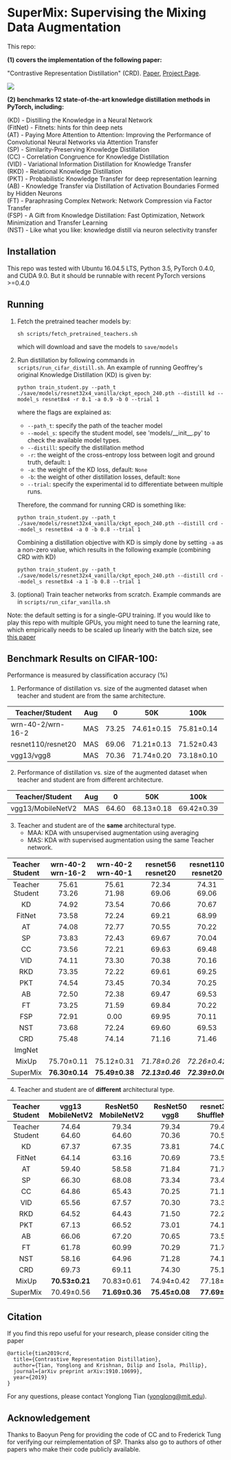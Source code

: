 # SuperMix: Supervising the Mixing Data Augmentation

This repo:

**(1) covers the implementation of the following paper:**

"Contrastive Representation Distillation" (CRD). [Paper](http://arxiv.org/abs/1910.10699), [Project Page](http://hobbitlong.github.io/CRD/).

![](https://github.com/alldbi/KDA/blob/master/examples/fig.jpg)

<p></p>

**(2) benchmarks 12 state-of-the-art knowledge distillation methods in PyTorch, including:**

(KD) - Distilling the Knowledge in a Neural Network  
(FitNet) - Fitnets: hints for thin deep nets  
(AT) - Paying More Attention to Attention: Improving the Performance of Convolutional Neural Networks
    via Attention Transfer  
(SP) - Similarity-Preserving Knowledge Distillation  
(CC) - Correlation Congruence for Knowledge Distillation  
(VID) - Variational Information Distillation for Knowledge Transfer  
(RKD) - Relational Knowledge Distillation  
(PKT) - Probabilistic Knowledge Transfer for deep representation learning  
(AB) - Knowledge Transfer via Distillation of Activation Boundaries Formed by Hidden Neurons  
(FT) - Paraphrasing Complex Network: Network Compression via Factor Transfer  
(FSP) - A Gift from Knowledge Distillation:
    Fast Optimization, Network Minimization and Transfer Learning  
(NST) - Like what you like: knowledge distill via neuron selectivity transfer 

## Installation

This repo was tested with Ubuntu 16.04.5 LTS, Python 3.5, PyTorch 0.4.0, and CUDA 9.0. But it should be runnable with recent PyTorch versions >=0.4.0

## Running

1. Fetch the pretrained teacher models by:

    ```
    sh scripts/fetch_pretrained_teachers.sh
    ```
   which will download and save the models to `save/models`
   
2. Run distillation by following commands in `scripts/run_cifar_distill.sh`. An example of running Geoffrey's original Knowledge Distillation (KD) is given by:

    ```
    python train_student.py --path_t ./save/models/resnet32x4_vanilla/ckpt_epoch_240.pth --distill kd --model_s resnet8x4 -r 0.1 -a 0.9 -b 0 --trial 1
    ```
    where the flags are explained as:
    - `--path_t`: specify the path of the teacher model
    - `--model_s`: specify the student model, see 'models/\_\_init\_\_.py' to check the available model types.
    - `--distill`: specify the distillation method
    - `-r`: the weight of the cross-entropy loss between logit and ground truth, default: `1`
    - `-a`: the weight of the KD loss, default: `None`
    - `-b`: the weight of other distillation losses, default: `None`
    - `--trial`: specify the experimental id to differentiate between multiple runs.
    
    Therefore, the command for running CRD is something like:
    ```
    python train_student.py --path_t ./save/models/resnet32x4_vanilla/ckpt_epoch_240.pth --distill crd --model_s resnet8x4 -a 0 -b 0.8 --trial 1
    ```
    
    Combining a distillation objective with KD is simply done by setting `-a` as a non-zero value, which results in the following example (combining CRD with KD)
    ```
    python train_student.py --path_t ./save/models/resnet32x4_vanilla/ckpt_epoch_240.pth --distill crd --model_s resnet8x4 -a 1 -b 0.8 --trial 1     
    ```

3. (optional) Train teacher networks from scratch. Example commands are in `scripts/run_cifar_vanilla.sh`

Note: the default setting is for a single-GPU training. If you would like to play this repo with multiple GPUs, you might need to tune the learning rate, which empirically needs to be scaled up linearly with the batch size, see [this paper](https://arxiv.org/abs/1706.02677)

## Benchmark Results on CIFAR-100:

Performance is measured by classification accuracy (%)

1. Performance of distillation vs. size of the augmented dataset when teacher and student are from the same architecture.

| Teacher/Student | Aug  | 0   | 50K | 100k |200k |300k | 400k | 500k |
| -----------     | ---- | ----| --- | --- | ---- | ---- | ---- | ---- |
| wrn-40-2/wrn-16-2    | MAS  | 73.25  |74.61±0.15  | 75.81±0.14 | 75.91±0.21 | 76.21±0.14 | 76.30±0.15 | 76.30±0.14 |                     
| resnet110/resnet20   | MAS  | 69.06  |  71.21±0.13          | 71.52±0.43 | 71.79±0.22 | 71.81±0.29 | 72.31±0.20 | 72.39±0.06 |
| vgg13/vgg8    | MAS  |  70.36    |  71.74±0.20  | 73.18±0.10 |   74.47±0.43   |   74.57±0.06   |   74.68±0.24   | 74.59±0.12  |


2. Performance of distillation vs. size of the augmented dataset when teacher and student are from different architecture.

| Teacher/Student      | Aug  |  0       | 50K | 100k |200k |300k | 400k | 500k |
| -----------          | ---- | -------  | --- | --- | ---- | ---- | ---- | ---- |
| vgg13/MobileNetV2    | MAS  |  64.60   | 68.13±0.18  | 69.42±0.39 | 69.26±0.80 | 70.68±0.48 | 69.76±0.65 | 70.49±0.56  |

3. Teacher and student are of the **same** architectural type.
    - MAA: KDA with unsupervised augmentation using averaging
    - MAS: KDA with supervised augmentation using the same Teacher network.  

| Teacher <br> Student | wrn-40-2 <br> wrn-16-2 | wrn-40-2 <br> wrn-40-1 | resnet56 <br> resnet20 | resnet110 <br> resnet20 | resnet110 <br> resnet32 | resnet32x4 <br> resnet8x4 |  vgg13 <br> vgg8 |
|:---------------:|:-----------------:|:-----------------:|:-----------------:|:------------------:|:------------------:|:--------------------:|:-----------:|
| Teacher <br> Student |    75.61 <br> 73.26    |    75.61 <br> 71.98    |    72.34 <br> 69.06    |     74.31 <br> 69.06    |     74.31 <br> 71.14    |      79.42 <br> 72.50     | 74.64 <br> 70.36 |
| KD | 74.92 | 73.54 | 70.66 | 70.67 | 73.08 | 73.33 | 72.98 |
| FitNet | 73.58 | 72.24 | 69.21 | 68.99 | 71.06 | 73.50 | 71.02 |
| AT | 74.08 | 72.77 | 70.55 | 70.22 | 72.31 | 73.44 | 71.43 |
| SP | 73.83 | 72.43 | 69.67 | 70.04 | 72.69 | 72.94 | 72.68 |
| CC | 73.56 | 72.21 | 69.63 | 69.48 | 71.48 | 72.97 | 70.71 |
| VID  | 74.11 | 73.30 | 70.38 | 70.16 | 72.61 | 73.09 | 71.23 |
| RKD  | 73.35 | 72.22 | 69.61 | 69.25 | 71.82 | 71.90 | 71.48 |
| PKT  | 74.54 | 73.45 | 70.34 | 70.25 | 72.61 | 73.64 | 72.88 |
| AB   | 72.50 | 72.38 | 69.47 | 69.53 | 70.98 | 73.17 | 70.94 |
| FT   | 73.25 | 71.59 | 69.84 | 70.22 | 72.37 | 72.86 | 70.58 |
| FSP  | 72.91 | 0.00 | 69.95 | 70.11 | 71.89 | 72.62 | 70.23 |
| NST  | 73.68 | 72.24 | 69.60 | 69.53 | 71.96 | 73.30 | 71.53 |
| CRD  | 75.48 | 74.14 | 71.16 | 71.46 | 73.48 | 75.51 | 73.94 |
| ImgNet| |  |   |    |  |  |  |  | 
| MixUp|  75.70±0.11     |   75.12±0.31     |   _71.78±0.26_    | _72.26±0.42_ |   73.70±0.32    |   76.17±0.12     |    74.07±0.32   |
| SuperMix|    **76.30±0.14**   |    **75.49±0.38**   |   _**72.13±0.46**_    | _**72.39±0.06**_ |   **74.25±0.07**    |   **76.92±0.08**    |   **74.59±0.12**    |

4. Teacher and student are of **different** architectural type.

| Teacher <br> Student | vgg13 <br> MobileNetV2 | ResNet50 <br> MobileNetV2 | ResNet50 <br> vgg8 | resnet32x4 <br> ShuffleNetV1 | resnet32x4 <br> ShuffleNetV2 | wrn-40-2 <br> ShuffleNetV1 |
|:---------------:|:-----------------:|:--------------------:|:-------------:|:-----------------------:|:-----------------------:|:---------------------:|
| Teacher <br> Student |    74.64 <br> 64.60    |      79.34 <br> 64.60     |  79.34 <br> 70.36  |       79.42 <br> 70.50       |       79.42 <br> 71.82       |      75.61 <br> 70.50      |
| KD | 67.37 | 67.35 | 73.81 | 74.07 | 74.45 | 74.83 |
| FitNet | 64.14 | 63.16 | 70.69 | 73.59 | 73.54 | 73.73 |
| AT | 59.40 | 58.58 | 71.84 | 71.73 | 72.73 | 73.32 |
| SP | 66.30 | 68.08 | 73.34 | 73.48 | 74.56 | 74.52 |
| CC | 64.86 | 65.43 | 70.25 | 71.14 | 71.29 | 71.38 |
| VID | 65.56 | 67.57 | 70.30 | 73.38 | 73.40 | 73.61 |
| RKD | 64.52 | 64.43 | 71.50 | 72.28 | 73.21 | 72.21 |
| PKT | 67.13 | 66.52 | 73.01 | 74.10 | 74.69 | 73.89 |
| AB | 66.06 | 67.20 | 70.65 | 73.55 | 74.31 | 73.34 |
| FT | 61.78 | 60.99 | 70.29 | 71.75 | 72.50 | 72.03 |
| NST | 58.16 | 64.96 | 71.28 | 74.12 | 74.68 | 74.89 |
| CRD | 69.73 | 69.11 | 74.30 | 75.11 | 75.65 | 76.05 |
| MixUp |  **70.53±0.21**  |   70.83±0.61    |    74.94±0.42  |   77.18±0.19   |   77.99±0.15   |   75.90±0.09     |
| SuperMix |  70.49±0.56   |    **71.69±0.36**   |   **75.45±0.08**   |    **77.69±0.32**  |   **78.66±0.20**   |    **76.88±0.35**    |
## Citation

If you find this repo useful for your research, please consider citing the paper

```
@article{tian2019crd,
  title={Contrastive Representation Distillation},
  author={Tian, Yonglong and Krishnan, Dilip and Isola, Phillip},
  journal={arXiv preprint arXiv:1910.10699},
  year={2019}
}
```
For any questions, please contact Yonglong Tian (yonglong@mit.edu).

## Acknowledgement

Thanks to Baoyun Peng for providing the code of CC and to Frederick Tung for verifying our reimplementation of SP. Thanks also go to authors of other papers who make their code publicly available.
